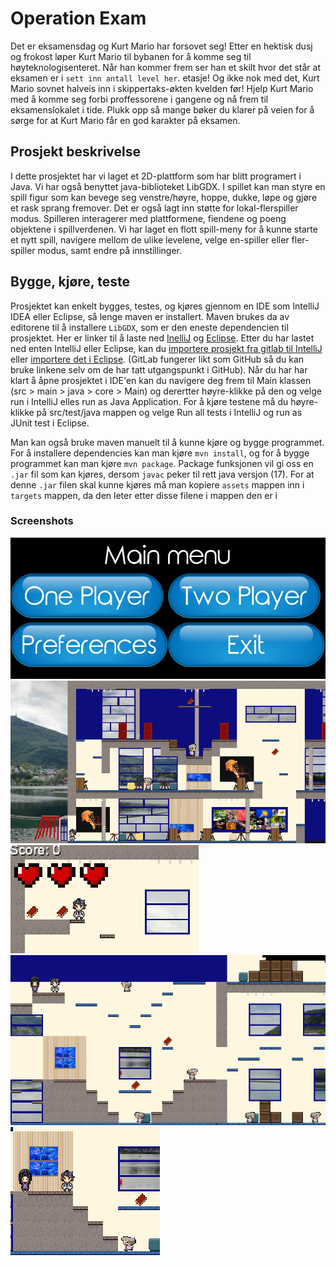 # Operation Exam

Det er eksamensdag og Kurt Mario har forsovet seg! Etter en hektisk dusj og frokost løper Kurt Mario til bybanen for å komme seg til høyteknologisenteret. Når han kommer frem ser han et skilt hvor det står at eksamen er i `sett inn antall level her`. etasje! Og ikke nok med det, Kurt Mario sovnet halveis inn i skippertaks-økten kvelden før! Hjelp Kurt Mario med å komme seg forbi proffessorene i gangene og nå frem til eksamenslokalet i tide. Plukk opp så mange bøker du klarer på veien for å sørge for at Kurt Mario får en god karakter på eksamen.


## Prosjekt beskrivelse
I dette prosjektet har vi laget et 2D-plattform som har blitt programert i Java. Vi har også benyttet java-biblioteket LibGDX. I spillet kan man styre en spill figur som kan bevege seg venstre/høyre, hoppe, dukke, løpe og gjøre et rask sprang fremover. Det er også lagt inn støtte for lokal-flerspiller modus. Spilleren interagerer med plattformene, fiendene og poeng objektene i spillverdenen. Vi har laget en flott spill-meny for å kunne starte et nytt spill, navigere mellom de ulike levelene, velge en-spiller eller fler-spiller modus, samt endre på innstillinger.


## Bygge, kjøre, teste

Prosjektet kan enkelt bygges, testes, og kjøres gjennom en IDE som IntelliJ IDEA eller Eclipse, så lenge maven er installert.
Maven brukes da av editorene til å installere `LibGDX`, som er den eneste dependencien til prosjektet. Her er linker til å laste ned [InelliJ](https://www.jetbrains.com/idea/download/#section=linux) og [Eclipse](https://www.eclipse.org/downloads/).
Etter du har lastet ned enten IntelliJ eller Eclipse, kan du [importere prosjekt fra gitlab til IntelliJ](https://www.jetbrains.com/help/idea/set-up-a-git-repository.html#clone-repo) eller [importere det i Eclipse](https://www.theserverside.com/blog/Coffee-Talk-Java-News-Stories-and-Opinions/How-to-import-a-Maven-project-from-GitHub-into-Eclipse). (GitLab fungerer likt som GitHub så du kan bruke linkene selv om de har tatt utgangspunkt i GitHub). 
Når du har har klart å åpne prosjektet i IDE'en kan du navigere deg frem til Main klassen (src > main > java > core > Main) og derertter høyre-klikke på den og velge run i IntelliJ elles run as Java Application. 
For å kjøre testene må du høyre-klikke på src/test/java mappen og velge Run all tests i IntelliJ og run as JUnit test i Eclipse.

Man kan også bruke maven manuelt til å kunne kjøre og bygge programmet. For å installere dependencies kan man kjøre
`mvn install`, og for å bygge programmet kan man kjøre `mvn package`. Package funksjonen vil gi oss en `.jar` fil som kan kjøres, dersom `javac` peker til rett java versjon (17).
For at denne `.jar` filen skal kunne kjøres må man kopiere `assets` mappen inn i `targets` mappen, da den leter etter disse filene i mappen den er i


### Screenshots
![Hovedmeny](./assets/screenshots/screenshot6.png)  
![1. Etasje](./assets/screenshots/screenshot1.png)  
![Spiller med poeng objekter og helse indikator](./assets/screenshots/screenshot2.png)  
![2. Etasje](./assets/screenshots/screenshot3.png)  
![Støtte for flerspiller](./assets/screenshots/screenshot5.png)  
